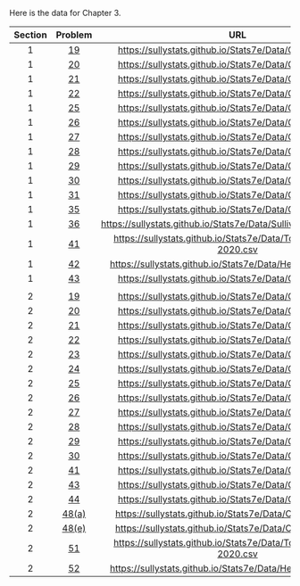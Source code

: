 Here is the data for Chapter 3.

|Section|Problem|URL|
|:---:|:---:|:---:|
|1|[19](https://sullystats.github.io/Stats7e/Data/Ch3/3_1_19.csv)|<a>https://sullystats.github.io/Stats7e/Data/Ch3/3_1_19.csv</a><br/>|
|1|[20](https://sullystats.github.io/Stats7e/Data/Ch3/3_1_20.csv)|<a>https://sullystats.github.io/Stats7e/Data/Ch3/3_1_20.csv</a><br/>|
|1|[21](https://sullystats.github.io/Stats7e/Data/Ch3/3_1_21.csv)|<a>https://sullystats.github.io/Stats7e/Data/Ch3/3_1_21.csv</a><br/>|
|1|[22](https://sullystats.github.io/Stats7e/Data/Ch3/3_1_22.csv)|<a>https://sullystats.github.io/Stats7e/Data/Ch3/3_1_22.csv</a><br/>|
|1|[25](https://sullystats.github.io/Stats7e/Data/Ch3/3_1_25.csv)|<a>https://sullystats.github.io/Stats7e/Data/Ch3/3_1_25.csv</a><br/>|
|1|[26](https://sullystats.github.io/Stats7e/Data/Ch3/3_1_26.csv)|<a>https://sullystats.github.io/Stats7e/Data/Ch3/3_1_26.csv</a><br/>|
|1|[27](https://sullystats.github.io/Stats7e/Data/Ch3/3_1_27.csv)|<a>https://sullystats.github.io/Stats7e/Data/Ch3/3_1_27.csv</a><br/>|
|1|[28](https://sullystats.github.io/Stats7e/Data/Ch3/3_1_28.csv)|<a>https://sullystats.github.io/Stats7e/Data/Ch3/3_1_28.csv</a><br/>|
|1|[29](https://sullystats.github.io/Stats7e/Data/Ch3/3_1_29.csv)|<a>https://sullystats.github.io/Stats7e/Data/Ch3/3_1_29.csv</a><br/>|
|1|[30](https://sullystats.github.io/Stats7e/Data/Ch3/3_1_30.csv)|<a>https://sullystats.github.io/Stats7e/Data/Ch3/3_1_30.csv</a><br/>|
|1|[31](https://sullystats.github.io/Stats7e/Data/Ch3/3_1_31.csv)|<a>https://sullystats.github.io/Stats7e/Data/Ch3/3_1_31.csv</a><br/>|
|1|[35](https://sullystats.github.io/Stats7e/Data/Ch3/3_1_35.csv)|<a>https://sullystats.github.io/Stats7e/Data/Ch3/3_1_35.csv</a><br/>|
|1|[36](https://sullystats.github.io/Stats7e/Data/SullivanStatsSurveyI.csv)|<a>https://sullystats.github.io/Stats7e/Data/SullivanStatsSurveyI.csv</a><br/>|
|1|[41](https://sullystats.github.io/Stats7e/Data/Tornadoes_1950-2020.csv)|<a>https://sullystats.github.io/Stats7e/Data/Tornadoes_1950-2020.csv</a><br/>|
|1|[42](https://sullystats.github.io/Stats7e/Data/Health_Nutrition.csv)|<a>https://sullystats.github.io/Stats7e/Data/Health_Nutrition.csv</a><br/>|
|1|[43](https://sullystats.github.io/Stats7e/Data/Ch3/3_1_43.csv)|<a>https://sullystats.github.io/Stats7e/Data/Ch3/3_1_43.csv</a><br/>|
| | |
|2|[19](https://sullystats.github.io/Stats7e/Data/Ch3/3_1_19.csv)|<a>https://sullystats.github.io/Stats7e/Data/Ch3/3_1_19.csv</a><br/>|
|2|[20](https://sullystats.github.io/Stats7e/Data/Ch3/3_1_20.csv)|<a>https://sullystats.github.io/Stats7e/Data/Ch3/3_1_20.csv</a><br/>|
|2|[21](https://sullystats.github.io/Stats7e/Data/Ch3/3_1_21.csv)|<a>https://sullystats.github.io/Stats7e/Data/Ch3/3_1_21.csv</a><br/>|
|2|[22](https://sullystats.github.io/Stats7e/Data/Ch3/3_1_22.csv)|<a>https://sullystats.github.io/Stats7e/Data/Ch3/3_1_22.csv</a><br/>|
|2|[23](https://sullystats.github.io/Stats7e/Data/Ch3/3_1_23.csv)|<a>https://sullystats.github.io/Stats7e/Data/Ch3/3_1_23.csv</a><br/>|
|2|[24](https://sullystats.github.io/Stats7e/Data/Ch3/3_1_24.csv)|<a>https://sullystats.github.io/Stats7e/Data/Ch3/3_1_24.csv</a><br/>|
|2|[25](https://sullystats.github.io/Stats7e/Data/Ch3/3_1_25.csv)|<a>https://sullystats.github.io/Stats7e/Data/Ch3/3_1_25.csv</a><br/>|
|2|[26](https://sullystats.github.io/Stats7e/Data/Ch3/3_1_26.csv)|<a>https://sullystats.github.io/Stats7e/Data/Ch3/3_1_26.csv</a><br/>|
|2|[27](https://sullystats.github.io/Stats7e/Data/Ch3/3_1_27.csv)|<a>https://sullystats.github.io/Stats7e/Data/Ch3/3_1_27.csv</a><br/>|
|2|[28](https://sullystats.github.io/Stats7e/Data/Ch3/3_1_28.csv)|<a>https://sullystats.github.io/Stats7e/Data/Ch3/3_1_28.csv</a><br/>|
|2|[29](https://sullystats.github.io/Stats7e/Data/Ch3/3_1_29.csv)|<a>https://sullystats.github.io/Stats7e/Data/Ch3/3_1_29.csv</a><br/>|
|2|[30](https://sullystats.github.io/Stats7e/Data/Ch3/3_1_30.csv)|<a>https://sullystats.github.io/Stats7e/Data/Ch3/3_1_30.csv</a><br/>|
|2|[41](https://sullystats.github.io/Stats7e/Data/Ch3/3_1_41.csv)|<a>https://sullystats.github.io/Stats7e/Data/Ch3/3_1_41.csv</a><br/>|
|2|[43](https://sullystats.github.io/Stats7e/Data/Ch3/3_1_43.csv)|<a>https://sullystats.github.io/Stats7e/Data/Ch3/3_1_43.csv</a><br/>|
|2|[44](https://sullystats.github.io/Stats7e/Data/Ch3/3_1_44.csv)|<a>https://sullystats.github.io/Stats7e/Data/Ch3/3_1_44.csv</a><br/>|
|2|[48(a)](https://sullystats.github.io/Stats7e/Data/Ch3/3_1_48a.csv)|<a>https://sullystats.github.io/Stats7e/Data/Ch3/3_1_48a.csv</a><br/>|
|2|[48(e)](https://sullystats.github.io/Stats7e/Data/Ch3/3_1_48e.csv)|<a>https://sullystats.github.io/Stats7e/Data/Ch3/3_1_48e.csv</a><br/>|
|2|[51](https://sullystats.github.io/Stats7e/Data/Tornadoes_1950-2020.csv)|<a>https://sullystats.github.io/Stats7e/Data/Tornadoes_1950-2020.csv</a><br/>|
|2|[52](https://sullystats.github.io/Stats7e/Data/Health_Nutrition.csv)|<a>https://sullystats.github.io/Stats7e/Data/Health_Nutrition.csv</a><br/>|
